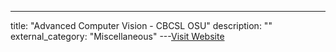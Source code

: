 ---
title: "Advanced Computer Vision - CBCSL OSU"
description: ""
external_category: "Miscellaneous"
---[Visit Website](https://www.youtube.com/playlist?list=PLcXJymqaE9POnU3bVmCVMmtSXzCpcj28T)

